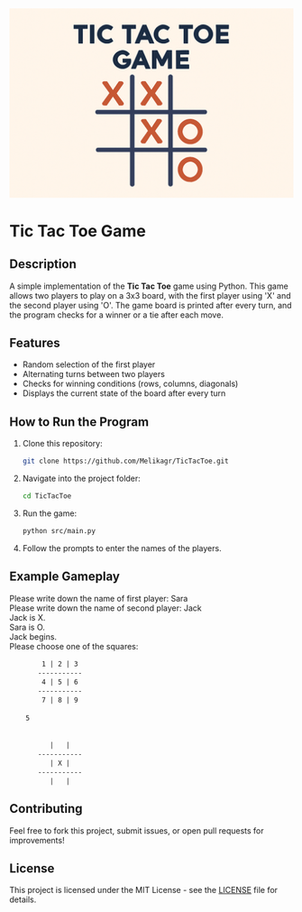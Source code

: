 <img src="images/Banner.png" width="550">

# Tic Tac Toe Game

## Description
A simple implementation of the **Tic Tac Toe** game using Python. This game allows two players to play on a 3x3 board, with the first player using 'X' and the second player using 'O'. The game board is printed after every turn, and the program checks for a winner or a tie after each move.

## Features
- Random selection of the first player
- Alternating turns between two players
- Checks for winning conditions (rows, columns, diagonals)
- Displays the current state of the board after every turn

## How to Run the Program
1. Clone this repository:
    ```bash
    git clone https://github.com/Melikagr/TicTacToe.git
    ```

2. Navigate into the project folder:
    ```bash
    cd TicTacToe
    ```

3. Run the game:
    ```bash
    python src/main.py
    ```

4. Follow the prompts to enter the names of the players.

## Example Gameplay
Please write down the name of first player: Sara  
Please write down the name of second player: Jack  
Jack is X.  
Sara is O.  
Jack begins.  
Please choose one of the squares:
                         
            1 | 2 | 3
           -----------
            4 | 5 | 6
           -----------
            7 | 8 | 9
        
        5


              |   |  
           -----------
              | X |  
           -----------
              |   |  
        
        
## Contributing
Feel free to fork this project, submit issues, or open pull requests for improvements!

## License
This project is licensed under the MIT License - see the [LICENSE](LICENSE) file for details.
